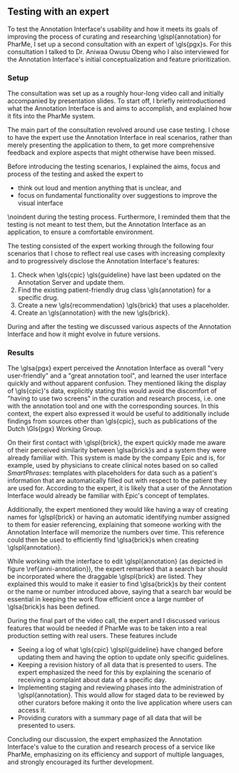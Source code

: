 ## Testing with an expert

To test the Annotation Interface's usability and how it meets its goals of
improving the process of curating and researching \glspl{annotation} for PharMe,
I set up a second consultation with an expert of \gls{pgx}s. For this
consultation I talked to Dr. Aniwaa Owusu Obeng who I also interviewed for the
Annotation Interface's initial conceptualization and feature prioritization.

### Setup

The consultation was set up as a roughly hour-long video call and initially
accompanied by presentation slides. To start off, I briefly reintroductioned
what the Annotation Interface is and aims to accomplish, and explained how it
fits into the PharMe system.

The main part of the consultation revolved around use case testing. I chose to
have the expert use the Annotation Interface in real scenarios, rather than
merely presenting the application to them, to get more comprehensive feedback
and explore aspects that might otherwise have been missed.

Before introducing the testing scenarios, I explained the aims, focus and
process of the testing and asked the expert to

- think out loud and mention anything that is unclear, and
- focus on fundamental functionality over suggestions to improve the visual
  interface

\noindent during the testing process. Furthermore, I reminded them that the
testing is not meant to test them, but the Annotation Interface as an
application, to ensure a comfortable environment.

The testing consisted of the expert working through the following four scenarios
that I chose to reflect real use cases with increasing complexity and to
progressively disclose the Annotation Interface's features:

1. Check when \gls{cpic} \gls{guideline} have last been updated on the
   Annotation Server and update them.
2. Find the existing patient-friendly drug class \gls{annotation} for a specific
   drug.
3. Create a new \gls{recommendation} \gls{brick} that uses a placeholder.
4. Create an \gls{annotation} with the new \gls{brick}.

During and after the testing we discussed various aspects of the Annotation
Interface and how it might evolve in future versions.

### Results

The \glsa{pgx} expert perceived the Annotation Interface as overall "very
user-friendly" and a "great annotation tool", and learned the user interface
quickly and without apparent confusion. They mentioned liking the display of
\gls{cpic}'s data, explicitly stating this would avoid the discomfort of "having
to use two screens" in the curation and research process, i.e. one with the
annotation tool and one with the corresponding sources. In this context, the
expert also expressed it would be useful to additionally include findings from
sources other than \gls{cpic}, such as publications of the Dutch
\Gls{pgx} Working Group.

On their first contact with \glspl{brick}, the expert quickly made me aware of
their perceived similarity between \glsa{brick}s and a system they were already
familiar with. This system is made by the company Epic and is, for example, used
by physicians to create clinical notes based on so called *SmartPhrases*:
templates with placeholders for data such as a patient's information that are
automatically filled out with respect to the patient they are used for.
According to the expert, it is likely that a user of the Annotation Interface
would already be familiar with Epic's concept of templates.

Additionally, the expert mentioned they would like having a way of creating
names for \glspl{brick} or having an automatic identifying number assigned to
them for easier referencing, explaining that someone working with the Annotation
Interface will memorize the numbers over time. This reference could then be used
to efficiently find \glsa{brick}s when creating \glspl{annotation}.

While working with the interface to edit \glspl{annotation} (as depicted in
figure \ref{anni-annotation}), the expert remarked that a search bar should be
incorporated where the draggable \glspl{brick} are listed. They explained this
would to make it easier to find \glsa{brick}s by their content or the name or
number introduced above, saying that a search bar would be essential in keeping
the work flow efficient once a large number of \glsa{brick}s has been defined.

During the final part of the video call, the expert and I discussed various
features that would be needed if PharMe was to be taken into a real production
setting with real users. These features include

- Seeing a log of what \gls{cpic} \glspl{guideline} have changed before updating
  them and having the option to update only specific guidelines.
- Keeping a revision history of all data that is presented to users. The expert
  emphasized the need for this by explaining the scenario of receiving a
  complaint about data of a specific day.
- Implementing staging and reviewing phases into the administration of
  \glspl{annotation}. This would allow for staged data to be reviewed by other
  curators before making it onto the live application where users can access it.
- Providing curators with a summary page of all data that will be presented to
  users.

Concluding our discussion, the expert emphasized the Annotation Interface's
value to the curation and research process of a service like PharMe, emphasizing
on its efficiency and support of multiple languages, and strongly encouraged its
further development.
